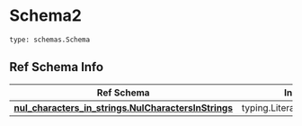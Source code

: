 # Schema2
```
type: schemas.Schema
```

## Ref Schema Info
Ref Schema | Input Type | Output Type
---------- | ---------- | -----------
[**nul_characters_in_strings.NulCharactersInStrings**](../../../../../../components/schema/nul_characters_in_strings.md) | typing.Literal["hello\x00there"] | typing.Literal["hello\x00there"]

